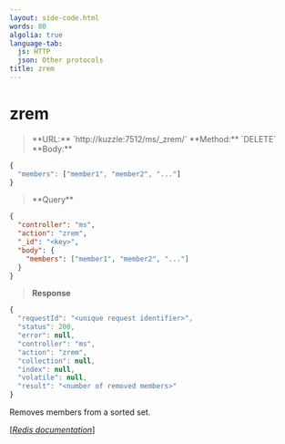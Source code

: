 ```yaml
---
layout: side-code.html
words: 80
algolia: true
language-tab:
  js: HTTP
  json: Other protocols
title: zrem
---
```


# zrem




<blockquote class="js">
<p>
**URL:** `http://kuzzle:7512/ms/_zrem/<key>`  
**Method:** `DELETE`  
**Body:**
</p>
</blockquote>


```js
{
  "members": ["member1", "member2", "..."]
}
```



<blockquote class="json">
<p>
**Query**
</p>
</blockquote>


```json
{
  "controller": "ms",
  "action": "zrem",
  "_id": "<key>",
  "body": {
    "members": ["member1", "member2", "..."]
  }
}
```

>**Response**

```javascript
{
  "requestId": "<unique request identifier>",
  "status": 200,
  "error": null,
  "controller": "ms",
  "action": "zrem",
  "collection": null,
  "index": null,
  "volatile": null,
  "result": "<number of removed members>"
}
```

Removes members from a sorted set.

[[_Redis documentation_]](https://redis.io/commands/zrem)
